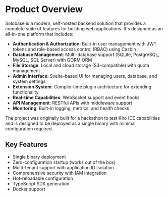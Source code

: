 # Product Overview

Solobase is a modern, self-hosted backend solution that provides a complete suite of features for building web applications. It's designed as an all-in-one platform that includes:

- **Authentication & Authorization**: Built-in user management with JWT tokens and role-based access control (RBAC) using Casbin
- **Database Management**: Multi-database support (SQLite, PostgreSQL, MySQL, SQL Server) with GORM ORM
- **File Storage**: Local and cloud storage (S3-compatible) with quota management
- **Admin Interface**: Svelte-based UI for managing users, database, and system settings
- **Extension System**: Compile-time plugin architecture for extending functionality
- **Real-time Capabilities**: WebSocket support and event hooks
- **API Management**: RESTful APIs with middleware support
- **Monitoring**: Built-in logging, metrics, and health checks

The project was originally built for a hackathon to test Kiro IDE capabilities and is designed to be deployed as a single binary with minimal configuration required.

## Key Features

- Single binary deployment
- Zero-configuration startup (works out of the box)
- Multi-tenant support with application ID isolation
- Comprehensive security with IAM integration
- Hot-reloadable configuration
- TypeScript SDK generation
- Docker support